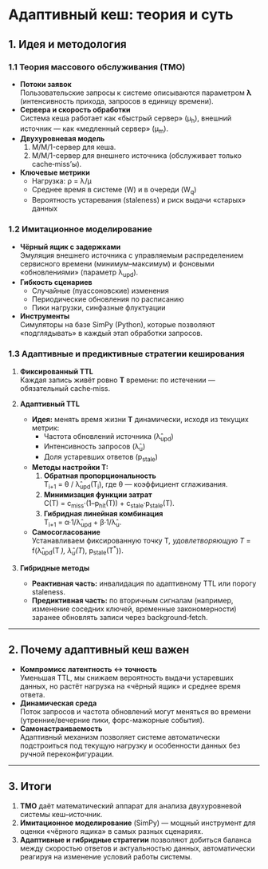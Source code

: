 # Адаптивный кеш: теория и суть

## 1. Идея и методология

### 1.1 Теория массового обслуживания (ТМО)

- **Потоки заявок**  
  Пользовательские запросы к системе описываются параметром **λ** (интенсивность прихода, запросов в единицу времени).
- **Сервера и скорость обработки**  
  Система кеша работает как «быстрый сервер» (μ<sub>h</sub>), внешний источник — как «медленный сервер» (μ<sub>m</sub>).
- **Двухуровневая модель**
    1. M/M/1-сервер для кеша.
    2. M/M/1-сервер для внешнего источника (обслуживает только cache‐miss’ы).
- **Ключевые метрики**
    - Нагрузка: ρ = λ/μ
    - Среднее время в системе (W) и в очереди (W<sub>q</sub>)
    - Вероятность устаревания (staleness) и риск выдачи «старыx» данных

### 1.2 Имитационное моделирование

- **Чёрный ящик с задержками**  
  Эмуляция внешнего источника с управляемым распределением сервисного времени (минимум–максимум) и фоновыми
  «обновлениями» (параметр λ<sub>upd</sub>).
- **Гибкость сценариев**
    - Случайные (пуассоновские) изменения
    - Периодические обновления по расписанию
    - Пики нагрузки, синфазные флуктуации
- **Инструменты**  
  Симуляторы на базе SimPy (Python), которые позволяют «подглядывать» в каждый этап обработки запросов.

### 1.3 Адаптивные и предиктивные стратегии кеширования

1. **Фиксированный TTL**  
   Каждая запись живёт ровно **T** времени: по истечении — обязательный cache‐miss.
2. **Адаптивный TTL**
    - **Идея:** менять время жизни **T** динамически, исходя из текущих метрик:
        - Частота обновлений источника (λ̂<sub>upd</sub>)
        - Интенсивность запросов (λ̂<sub>u</sub>)
        - Доля устаревших ответов (p<sub>stale</sub>)
    - **Методы настройки T:**
        1. **Обратная пропорциональность**  
           T<sub>i+1</sub> = θ / λ̂<sub>upd</sub>(T<sub>i</sub>), где θ — коэффициент сглаживания.
        2. **Минимизация функции затрат**  
           C(T) = c<sub>miss</sub>·(1–p<sub>hit</sub>(T)) + c<sub>stale</sub>·p<sub>stale</sub>(T).
        3. **Гибридная линейная комбинация**  
           T<sub>i+1</sub> = α·1/λ̂<sub>upd</sub> + β·1/λ̂<sub>u</sub>.
    - **Самосогласование**  
      Устанавливаем фиксированную точку T<sup>*</sup>, удовлетворяющую T<sup>*</sup> = f(λ̂<sub>upd</sub>(T<sup>
      *</sup>), λ̂<sub>u</sub>(T<sup>*</sup>), p<sub>stale</sub>(T<sup>*</sup>)).

3. **Гибридные методы**
    - **Реактивная часть:** инвалидация по адаптивному TTL или порогу staleness.
    - **Предиктивная часть:** по вторичным сигналам (например, изменение соседних ключей, временные закономерности)
      заранее обновлять записи через background‐fetch.

---

## 2. Почему адаптивный кеш важен

- **Компромисс латентность ↔ точность**  
  Уменьшая TTL, мы снижаем вероятность выдачи устаревших данных, но растёт нагрузка на «чёрный ящик» и среднее время
  ответа.
- **Динамическая среда**  
  Поток запросов и частота обновлений могут меняться во времени (утренние/вечерние пики, форс-мажорные события).
- **Самонастраиваемость**  
  Адаптивный механизм позволяет системе автоматически подстроиться под текущую нагрузку и особенности данных без ручной
  переконфигурации.

---

## 3. Итоги

1. **ТМО** даёт математический аппарат для анализа двухуровневой системы кеш–источник.
2. **Имитационное моделирование** (SimPy) — мощный инструмент для оценки «чёрного ящика» в самых разных сценариях.
3. **Адаптивные и гибридные стратегии** позволяют добиться баланса между скоростью ответов и актуальностью данных,
   автоматически реагируя на изменение условий работы системы.  
